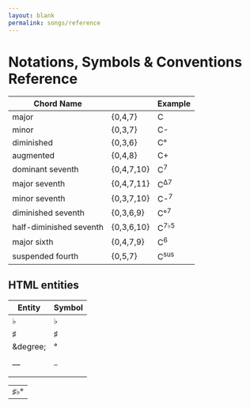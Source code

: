 ```yaml
---
layout: blank
permalink: songs/reference
---
```


Notations, Symbols & Conventions Reference
==========================================

|Chord Name         |           |Example    |
|-------------------|-----------|-----------|
|major              |{0,4,7}    |C          |
|minor              |{0,3,7}    |C-         |
|diminished         |{0,3,6}    |C°         |
|augmented          |{0,4,8}    |C+         |
|dominant seventh   |{0,4,7,10} |C<sup>7</sup>|
|major seventh      |{0,4,7,11} |C<sup>Δ7</sup>|
|minor seventh      |{0,3,7,10} |C-<sup>7</sup>|
|diminished seventh |{0,3,6,9}  |C°<sup>7</sup>|
|half-diminished seventh|{0,3,6,10}|C<sup>7♭5</sup>|
|major sixth        |{0,4,7,9}  |C<sup>6</sup>|
|suspended fourth   |{0,5,7}    |C<sup>sus</sup>|

HTML entities
-------------

|Entity         |Symbol|
|---------------|------|
|&flat;         |♭     |       
|&sharp;        |♯     |
|&degree;       |°     |
|&mdash;        |<pre>&mdash;</pre>|

<table><tr><td>&sharp;&flat;&deg;</td></tr></table>

